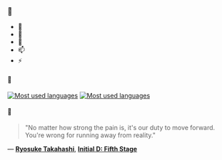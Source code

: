 ### 👋

- 🔭
- 🌱
- 💬
- 📫
- ⚡

#### 🧏

[![Most used languages](https://github-readme-stats-aynah.vercel.app/api/top-langs/?username=aynh&theme=solarized-dark&langs_count=6&layout=compact&hide_title=true)](https://github.com/anuraghazra/github-readme-stats#gh-dark-mode-only)
[![Most used languages](https://github-readme-stats-aynah.vercel.app/api/top-langs/?username=aynh&theme=solarized-light&langs_count=6&layout=compact&hide_title=true)](https://github.com/anuraghazra/github-readme-stats#gh-light-mode-only)

#### 💬

> "No matter how strong the pain is, it's our duty to move forward. You're wrong for running away from reality."

&mdash; [**Ryosuke Takahashi**](https://myanimelist.net/character.php?q=Ryosuke%20Takahashi&cat=character), [**Initial D: Fifth Stage**](https://myanimelist.net/search/all?q=Initial%20D%3A%20Fifth%20Stage&cat=all)
